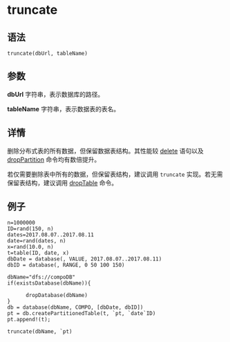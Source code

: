 # truncate

## 语法

`truncate(dbUrl, tableName)`

## 参数

**dbUrl** 字符串，表示数据库的路径。

**tableName** 字符串，表示数据表的表名。

## 详情

删除分布式表的所有数据，但保留数据表结构。其性能较 [delete](../../progr/sql/delete.html) 语句以及 [dropPartition](../d/dropPartition.html) 命令均有数倍提升。

若仅需要删除表中所有的数据，但保留表结构，建议调用 `truncate`
实现。若无需保留表结构，建议调用 [dropTable](../d/dropTable.html) 命令。

## 例子

```
n=1000000
ID=rand(150, n)
dates=2017.08.07..2017.08.11
date=rand(dates, n)
x=rand(10.0, n)
t=table(ID, date, x)
dbDate = database(, VALUE, 2017.08.07..2017.08.11)
dbID = database(, RANGE, 0 50 100 150)

dbName="dfs://compoDB"
if(existsDatabase(dbName)){

      dropDatabase(dbName)
}
db = database(dbName, COMPO, [dbDate, dbID])
pt = db.createPartitionedTable(t, `pt, `date`ID)
pt.append!(t);

truncate(dbName, `pt)
```

